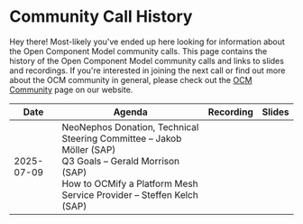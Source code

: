 # Community Call History

Hey there! Most-likely you've ended up here looking for information about the Open Component Model community calls. This page contains the history of the Open Component Model community calls and links to slides and recordings. If you're interested in joining the next call or find out more about the OCM community in general, please check out the [OCM Community](https://ocm.software/community/community/) page on our website.

| Date       | Agenda                                                                                                                  | Recording | Slides |
|------------|--------------------------------------------------------------------------------------------------------------------------|-----------|--------|
| 2025-07-09 | NeoNephos Donation, Technical Steering Committee – Jakob Möller (SAP)<br>Q3 Goals – Gerald Morrison (SAP)<br>How to OCMify a Platform Mesh Service Provider – Steffen Kelch (SAP) |           |        |
